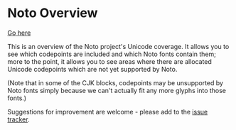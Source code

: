 Noto Overview
=============

[Go here](https://notofonts.github.io/overview)

This is an overview of the Noto project's Unicode coverage. It allows you to see which codepoints are included and which Noto fonts contain them; more to the point, it allows you to see areas where there are allocated Unicode codepoints which are not yet supported by Noto.

(Note that in some of the CJK blocks, codepoints may be unsupported by Noto fonts simply because we can't actually fit any more glyphs into those fonts.)

Suggestions for improvement are welcome - please add to the [issue tracker](https://github.com/notofonts/overview/issues).
